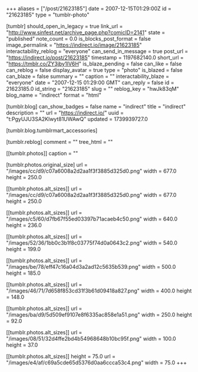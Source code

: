 +++
aliases = ["/post/21623185"]
date = 2007-12-15T01:29:00Z
id = "21623185"
type = "tumblr-photo"

[tumblr]
should_open_in_legacy = true
link_url = "http://www.sinfest.net/archive_page.php?comicID=2141"
state = "published"
note_count = 0.0
is_blocks_post_format = false
image_permalink = "https://indirect.io/image/21623185"
interactability_reblog = "everyone"
can_send_in_message = true
post_url = "https://indirect.io/post/21623185"
timestamp = 1197682140.0
short_url = "https://tmblr.co/ZY3jby1IV6H"
is_blaze_pending = false
can_like = false
can_reblog = false
display_avatar = true
type = "photo"
is_blazed = false
can_blaze = false
summary = ""
caption = ""
interactability_blaze = "everyone"
date = "2007-12-15 01:29:00 GMT"
can_reply = false
id = 21623185.0
id_string = "21623185"
slug = ""
reblog_key = "hwJk83qM"
blog_name = "indirect"
format = "html"

[tumblr.blog]
can_show_badges = false
name = "indirect"
title = "indirect"
description = ""
url = "https://indirect.io/"
uuid = "t:PgyUJU3SA2Klwyt81UWAwQ"
updated = 1739939727.0

[tumblr.blog.tumblrmart_accessories]

[tumblr.reblog]
comment = ""
tree_html = ""

[[tumblr.photos]]
caption = ""

[tumblr.photos.original_size]
url = "/images/cc/d9/c07a6008a2d2aa1f3f3885d325d0.png"
width = 677.0
height = 250.0

[[tumblr.photos.alt_sizes]]
url = "/images/cc/d9/c07a6008a2d2aa1f3f3885d325d0.png"
width = 677.0
height = 250.0

[[tumblr.photos.alt_sizes]]
url = "/images/c5/60/d7fb67f55ed03397b71acaeb4c50.png"
width = 640.0
height = 236.0

[[tumblr.photos.alt_sizes]]
url = "/images/52/36/1bb0c3b1f8c03775f74d0a0643c2.png"
width = 540.0
height = 199.0

[[tumblr.photos.alt_sizes]]
url = "/images/be/78/eff47c16a04d3a2ad12c5635b539.png"
width = 500.0
height = 185.0

[[tumblr.photos.alt_sizes]]
url = "/images/46/71/7d658f853cd31f3b61d09418a827.png"
width = 400.0
height = 148.0

[[tumblr.photos.alt_sizes]]
url = "/images/ba/d9/5d509ef9107e8f6335ac858e1a51.png"
width = 250.0
height = 92.0

[[tumblr.photos.alt_sizes]]
url = "/images/08/51/32d4ffe2bd4b54968648b10bc95f.png"
width = 100.0
height = 37.0

[[tumblr.photos.alt_sizes]]
height = 75.0
url = "/images/e4/af/c69a5cde65d5376d0aa6ccca53c4.png"
width = 75.0
+++
